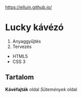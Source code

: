 https://elluin.github.io/

# Lucky kávézó

1. Anyaggyűjtés
1. Tervezés

* HTML5
* CSS 3

## Tartalom
**Kávéfajták** oldal
_Sütemények_ oldal
